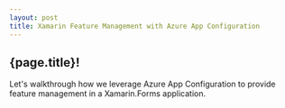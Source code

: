 ```yaml
---
layout: post
title: Xamarin Feature Management with Azure App Configuration
---
```

## {page.title}!
Let's walkthrough how we leverage Azure App Configuration to provide feature management in a Xamarin.Forms application.